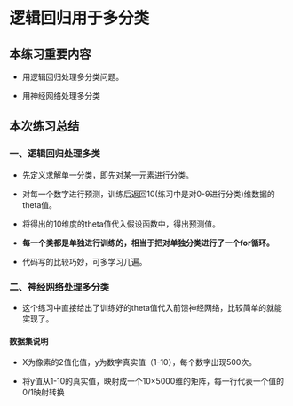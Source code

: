 # 逻辑回归用于多分类

## 本练习重要内容

* 用逻辑回归处理多分类问题。

* 用神经网络处理多分类



## 本次练习总结

### 一、逻辑回归处理多类

  * 先定义求解单一分类，即先对某一元素进行分类。
  
  * 对每一个数字进行预测，训练后返回10(练习中是对0-9进行分类)维数据的theta值。
  
  * 将得出的10维度的theta值代入假设函数中，得出预测值。
  
  * **每一个类都是单独进行训练的，相当于把对单独分类进行了一个for循环。**
  
  * 代码写的比较巧妙，可多学习几遍。
  
  
### 二、神经网络处理多分类


  *  这个练习中直接给出了训练好的theta值代入前馈神经网络，比较简单的就能实现了。


####  数据集说明
  
  * X为像素的2值化值，y为数字真实值（1-10），每个数字出现500次。
  
  * 将y值从1-10的真实值，映射成一个10×5000维的矩阵，每一行代表一个值的0/1映射转换
